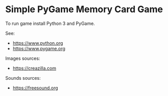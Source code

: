 # Simple PyGame Memory Card Game

To run game install Python 3 and PyGame.

See: 
* https://www.python.org
* https://www.pygame.org


Images sources: 
* https://creazilla.com

Sounds sources:
* https://freesound.org
